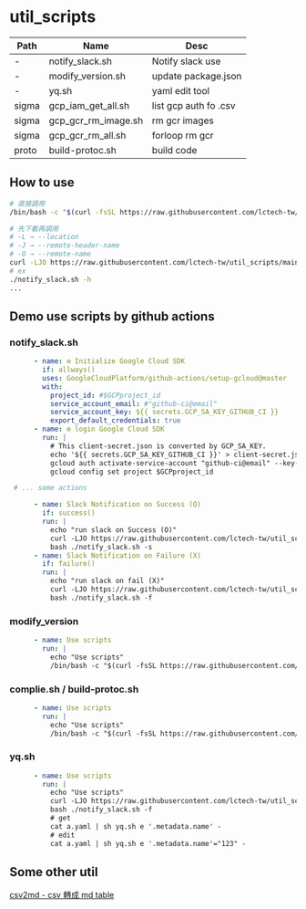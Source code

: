 # util_scripts

|Path|Name|Desc|
|-|-|-|
|-|notify_slack.sh|Notify slack use|
|-|modify_version.sh|update package.json|
|-|yq.sh|yaml edit tool|
|sigma|gcp_iam_get_all.sh|list gcp auth fo .csv|
|sigma|gcp_gcr_rm_image.sh| rm gcr images|
|sigma|gcp_gcr_rm_all.sh|forloop rm gcr|
|proto|build-protoc.sh|build code|

## How to use

```sh
# 直接調用
/bin/bash -c "$(curl -fsSL https://raw.githubusercontent.com/lctech-tw/util_scripts/main/notify_slack.sh)"

# 先下載再調用
# -L → --location
# -J → --remote-header-name
# -O → --remote-name
curl -LJO https://raw.githubusercontent.com/lctech-tw/util_scripts/main/notify_slack.sh 
# ex
./notify_slack.sh -h
...

```

## Demo use scripts by github actions

### notify_slack.sh

```yaml
      - name: ⚙️ Initialize Google Cloud SDK
        if: allways()
        uses: GoogleCloudPlatform/github-actions/setup-gcloud@master  
        with:
          project_id: #$GCPproject_id
          service_account_email: #"github-ci@email"
          service_account_key: ${{ secrets.GCP_SA_KEY_GITHUB_CI }}
          export_default_credentials: true
      - name: ⚙️ login Google Cloud SDK
        run: |
          # This client-secret.json is converted by GCP_SA_KEY.
          echo '${{ secrets.GCP_SA_KEY_GITHUB_CI }}' > client-secret.json
          gcloud auth activate-service-account "github-ci@email" --key-file=client-secret.json
          gcloud config set project $GCPproject_id

 # ... some actions

      - name: Slack Notification on Success (O)
        if: success()
        run: |
          echo "run slack on Success (O)"
          curl -LJO https://raw.githubusercontent.com/lctech-tw/util_scripts/main/notify_slack.sh 
          bash ./notify_slack.sh -s 
      - name: Slack Notification on Failure (X)
        if: failure()
        run: |
          echo "run slack on fail (X)"
          curl -LJO https://raw.githubusercontent.com/lctech-tw/util_scripts/main/notify_slack.sh 
          bash ./notify_slack.sh -f 
```

### modify_version

```yaml
      - name: Use scripts
        run: |
          echo "Use scripts"
          /bin/bash -c "$(curl -fsSL https://raw.githubusercontent.com/lctech-tw/util_scripts/main/proto/modify_version.sh)"
```

### complie.sh / build-protoc.sh

```yaml
      - name: Use scripts
        run: |
          echo "Use scripts"
          /bin/bash -c "$(curl -fsSL https://raw.githubusercontent.com/lctech-tw/util_scripts/main/proto/complie.sh)"
```

### yq.sh

```yaml
      - name: Use scripts
        run: |
          echo "Use scripts"
          curl -LJO https://raw.githubusercontent.com/lctech-tw/util_scripts/main/yq.sh 
          bash ./notify_slack.sh -f 
          # get
          cat a.yaml | sh yq.sh e '.metadata.name' - 
          # edit
          cat a.yaml | sh yq.sh e '.metadata.name'="123" - 
```

## Some other util

[csv2md - csv 轉成 md table](https://www.convertcsv.com/csv-to-markdown.htm)
